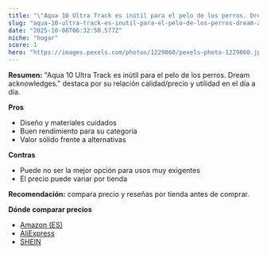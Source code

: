 ```yaml
---
title: "\"Aqua 10 Ultra Track es inútil para el pelo de los perros. Dream acknowledges.\""
slug: "aqua-10-ultra-track-es-inutil-para-el-pelo-de-los-perros-dream-acknowledges"
date: "2025-10-08T06:32:50.577Z"
niche: "hogar"
score: 1
hero: "https://images.pexels.com/photos/1229860/pexels-photo-1229860.jpeg?auto=compress&cs=tinysrgb&fit=crop&h=627&w=1200&auto=compress&cs=tinysrgb&w=1200&h=675&fit=crop"
---
```


**Resumen:** "Aqua 10 Ultra Track es inútil para el pelo de los perros. Dream acknowledges." destaca por su relación calidad/precio y utilidad en el día a día.

**Pros**
- Diseño y materiales cuidados
- Buen rendimiento para su categoría
- Valor sólido frente a alternativas

**Contras**
- Puede no ser la mejor opción para usos muy exigentes
- El precio puede variar por tienda

**Recomendación:** compara precio y reseñas por tienda antes de comprar.

**Dónde comparar precios**
- [Amazon (ES)](https://www.amazon.es/s?k=%22Aqua%2010%20Ultra%20Track%20es%20in%C3%BAtil%20para%20el%20pelo%20de%20los%20perros.%20Dream%20acknowledges.%22&tag=teknovashop25-21)
- [AliExpress](https://www.aliexpress.com/wholesale?SearchText=%22Aqua%2010%20Ultra%20Track%20es%20in%C3%BAtil%20para%20el%20pelo%20de%20los%20perros.%20Dream%20acknowledges.%22)
- [SHEIN](https://www.shein.com/pdsearch/%22Aqua%2010%20Ultra%20Track%20es%20in%C3%BAtil%20para%20el%20pelo%20de%20los%20perros.%20Dream%20acknowledges.%22)